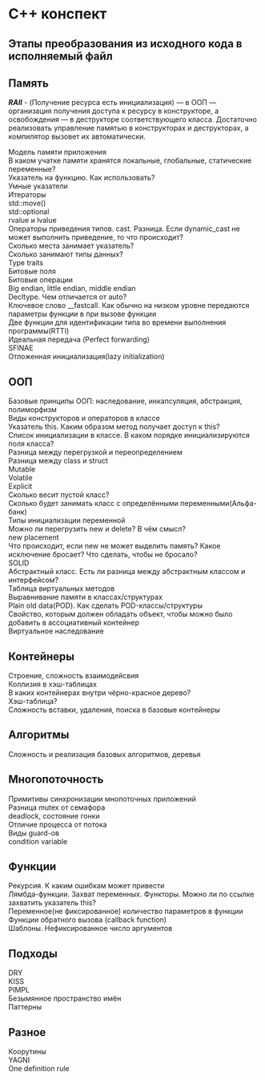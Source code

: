 # C++ конспект

## Этапы преобразования из исходного кода в исполняемый файл

## Память

***RAII*** - (Получение ресурса есть инициализация) — в ООП — организация получения доступа к ресурсу в конструкторе, а освобождения — в деструкторе соответствующего класса. Достаточно реализовать управление памятью в конструкторах и деструкторах, а компилятор вызовет их автоматически.

Модель памяти приложения \
В каком учатке памяти хранятся локальные, глобальные, статические переменные? \
Указатель на функцию. Как использовать? \
Умные указатели \
Итераторы \
std::move() \
std::optional \
rvalue и lvalue \
Операторы приведения типов. cast. Разница. Если dynamic_cast не может выполнить приведение, то что происходит? \
Сколько места занимает указатель? \
Сколько занимают типы данных? \
Type traits \
Битовые поля \
Битовые операции \
Big endian, little endian, middle endian \
Decltype. Чем отличается от auto? \
Ключевое слово __fastcall. Как обычно на низком уровне передаются параметры функции в при вызове функции \
Две функции для идентификации типа во времени выполнения программы(RTTI) \
Идеальная передача (Perfect forwarding) \
SFINAE \
Отложенная инициализация(lazy initialization)

## ООП
Базовые принципы ООП: наследование, инкапсуляция, абстракция, полиморфизм \
Виды конструкторов и операторов в классе \
Указатель this. Каким образом метод получает доступ к this? \
Список инициализации в классе. В каком порядке инициализируются поля класса? \
Разница между перегрузкой и переопределением \
Разница между class и struct \
Mutable \
Volatile \
Explicit \
Сколько весит пустой класс? \
Сколько будет занимать класс с определёнными переменными(Альфа-банк) \
Типы инициализации переменной \
Можно ли перегрузить new и delete? В чём смысл? \
new placement \
Что происходит, если new не может выделить память? Какое исключение бросает? Что сделать, чтобы не бросало? \
SOLID \
Абстрактный класс. Есть ли разница между абстрактным классом и интерфейсом? \
Таблица виртуальных методов \
Выравнивание памяти в классах/структурах \
Plain old data(POD). Как сделать POD-классы/структуры \
Свойство, которым должен обладать объект, чтобы можно было добавить в ассоциативный контейнер \
Виртуальное наследование

## Контейнеры
Строение, сложность взаимодейсвия \
Коллизия в хэш-таблицах \
В каких контейнерах внутри чёрно-красное дерево? \
Хэш-таблица? \
Сложность вставки, удаления, поиска в базовые контейнеры

## Алгоритмы
Сложность и реализация базовых алгоритмов, деревья

## Многопоточность
Примитивы синхронизации мнопоточных приложений \
Разница mutex от семафора \
deadlock, состояние гонки \
Отличие процесса от потока \
Виды guard-ов \
condition variable

## Функции
Рекурсия. К каким ошибкам может привести \
Лямбда-функции. Захват переменных. Функторы. Можно ли по ссылке захватить указатель this? \
Переменное(не фиксированное) количество параметров в функции \
Функции обратного вызова (callback function) \
Шаблоны. Нефиксированное число аргументов

## Подходы
DRY \
KISS \
PIMPL \
Безымянное пространство имён \
Паттерны

## Разное
Коорутины \
YAGNI \
One definition rule
